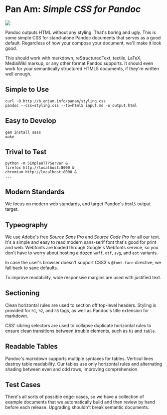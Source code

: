 Pan Am: *Simple CSS for Pandoc*
===============================

![](http://b.enjam.info/panam/screenshot.png)

Pandoc outputs HTML without any styling. That's boring and ugly. This is some
simple CSS for stand-alone Pandoc documents that serves as a good default.
Regardless of how your compose your document, we'll make it look good.

This should work with markdown, reStructuredText, textile, LaTeX, MediaWiki
markup, or any other format Pandoc supports. It should even work for your
semantically structured HTML5 documents, if they're written well enough.

Simple to Use
-------------

    curl -O http://b.enjam.info/panam/styling.css
    pandoc --css=styling.css --to=html5 input.md -o output.html

Easy to Develop
---------------

    gem install sass
    make

Trival to Test
--------------

    python -m SimpleHTTPServer &
    firefox http://localhost:8000 &
    chromium http://localhost:8000 &
    ...

Modern Standards
----------------

We focus on modern web standards, and target Pandoc's `html5` output target.

Typeography
-----------

We use Adobe's free *Source Sans Pro* and *Source Code Pro* for all our text.
It's a simple and easy to read modern sans-serif font that's good for print and
web. Webfonts are loaded through Google's Webfonts service, so you don't have to
worry about hosting a dozen `woff`, `otf`, `svg`, and `eot` variants.

In case the user's browser doesn't support CSS3's `@font-face` directive, we
fall back to sane defaults.

To improve readability, wide responsive margins are used with justified text.

Sectioning
----------

Clean horizontal rules are used to section off top-level headers. Styling is
provided for `h1`, `h2`, and `h3` tags, as well as Pandoc's title extension for
markdown.

CSS' sibling selectors are used to collapse duplicate horizontal rules to ensure
clean transitions between trouble elements, such as `h1` and `table`.

Readable Tables
---------------

Pandoc's markdown supports multiple syntaxes for tables. Vertical lines destroy
table readability. Our tables use only horizontal rules and alternating shading
between even and odd rows, improving comprehension.

Test Cases
----------

There's all sorts of possible edge-cases, so we have a collection of example
documents that we automatically build and then review by hand before each
release. Upgrading shouldn't break semantic documents.
